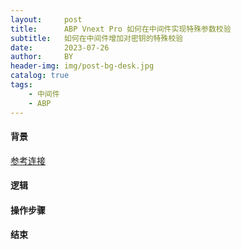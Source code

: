 ```yaml
---
layout:     post
title:      ABP Vnext Pro 如何在中间件实现特殊参数校验
subtitle:   如何在中间件增加对密钥的特殊校验
date:       2023-07-26
author:     BY
header-img: img/post-bg-desk.jpg
catalog: true
tags:
    - 中间件
    - ABP
---
```


#### 背景

[参考连接](https://www.yii666.com/article/451316.html)

#### 逻辑


#### 操作步骤

#### 结束